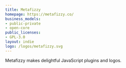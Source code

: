 ```yaml
---
title: Metafizzy
homepage: https://metafizzy.co/
business_models:
- public-private
- open-core
public_licenses:
- GPL-3.0
layout: indie
logo: /logos/metafizzy.svg
---
```


Metafizzy makes delightful JavaScript plugins and logos.
